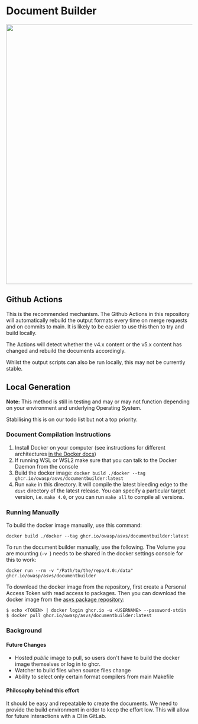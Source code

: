 # Document Builder

<img src="https://owasp.org/www-project-application-security-verification-standard/assets/images/OWASP_ASVS_Linkedin_Banner-01.jpg" width="700px">

## Github Actions

This is the recommended mechanism. The Github Actions in this repository will automatically rebuild the output formats every time on merge requests and on commits to main. It is likely to be easier to use this then to try and build locally.

The Actions will detect whether the v4.x content or the v5.x content has changed and rebuild the documents accordingly.

Whilst the output scripts can also be run locally, this may not be currently stable.

## Local Generation

**Note:** This method is still in testing and may or may not function depending on your environment and underlying Operating System.

Stabilising this is on our todo list but not a top priority.

### Document Compilation Instructions
1. Install Docker on your computer (see instructions for different architectures [in the Docker docs](https://docs.docker.com/engine/install/))
2. If running WSL or WSL2 make sure that you can talk to the Docker Daemon from the console
3. Build the docker image: `docker build ./docker --tag ghcr.io/owasp/asvs/documentbuilder:latest`
4. Run `make` in this directory. It will compile the latest bleeding edge to the `dist` directory of the latest release. You can specify a 
particular target version, i.e. `make 4.0`, or you can run `make all` to compile all versions.

### Running Manually
To build the docker image manually, use this command:

```
docker build ./docker --tag ghcr.io/owasp/asvs/documentbuilder:latest
```

To run the document builder manually, use the following. The Volume you are mounting (`-v `) needs to be shared in the docker settings console for this to work:

```
docker run --rm -v "/Path/to/the/repo/4.0:/data" ghcr.io/owasp/asvs/documentbuilder
```

To download the docker image from the repository, first create a Personal Access Token with read access to packages.
Then you can download the docker image from the [asvs package repository](https://github.com/OWASP/ASVS/pkgs/container/asvs%2Fdocumentbuilder):

```
$ echo <TOKEN> | docker login ghcr.io -u <USERNAME> --password-stdin
$ docker pull ghcr.io/owasp/asvs/documentbuilder:latest
```

### Background

#### Future Changes
* Hosted *public* image to pull, so users don't have to build the docker image themselves or log in to ghcr.
* Watcher to build files when source files change
* Ability to select only certain format compilers from main Makefile

#### Philosophy behind this effort
It should be easy and repeatable to create the documents. We need to provide the build environment in order to keep the effort low. This will allow for 
future interactions with a CI in GitLab.
